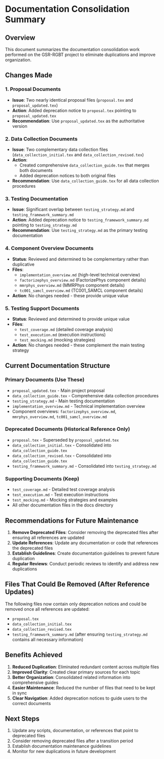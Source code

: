 # Documentation Consolidation Summary

## Overview

This document summarizes the documentation consolidation work performed on the GSR-RGBT project to eliminate duplications and improve organization.

## Changes Made

### 1. Proposal Documents
- **Issue**: Two nearly identical proposal files (`proposal.tex` and `proposal_updated.tex`)
- **Action**: Added deprecation notice to `proposal.tex` pointing to `proposal_updated.tex`
- **Recommendation**: Use `proposal_updated.tex` as the authoritative version

### 2. Data Collection Documents
- **Issue**: Two complementary data collection files (`data_collection_initial.tex` and `data_collection_revised.tex`)
- **Action**: 
  - Created comprehensive `data_collection_guide.tex` that merges both documents
  - Added deprecation notices to both original files
- **Recommendation**: Use `data_collection_guide.tex` for all data collection procedures

### 3. Testing Documentation
- **Issue**: Significant overlap between `testing_strategy.md` and `testing_framework_summary.md`
- **Action**: Added deprecation notice to `testing_framework_summary.md` pointing to `testing_strategy.md`
- **Recommendation**: Use `testing_strategy.md` as the primary testing documentation

### 4. Component Overview Documents
- **Status**: Reviewed and determined to be complementary rather than duplicative
- **Files**: 
  - `implementation_overview.md` (high-level technical overview)
  - `factorizephys_overview.md` (FactorizePhys component details)
  - `mmrphys_overview.md` (MMRPhys component details)
  - `tc001_samcl_overview.md` (TC001_SAMCL component details)
- **Action**: No changes needed - these provide unique value

### 5. Testing Support Documents
- **Status**: Reviewed and determined to provide unique value
- **Files**:
  - `test_coverage.md` (detailed coverage analysis)
  - `test_execution.md` (execution instructions)
  - `test_mocking.md` (mocking strategies)
- **Action**: No changes needed - these complement the main testing strategy

## Current Documentation Structure

### Primary Documents (Use These)
- `proposal_updated.tex` - Main project proposal
- `data_collection_guide.tex` - Comprehensive data collection procedures
- `testing_strategy.md` - Main testing documentation
- `implementation_overview.md` - Technical implementation overview
- Component overviews: `factorizephys_overview.md`, `mmrphys_overview.md`, `tc001_samcl_overview.md`

### Deprecated Documents (Historical Reference Only)
- `proposal.tex` - Superseded by `proposal_updated.tex`
- `data_collection_initial.tex` - Consolidated into `data_collection_guide.tex`
- `data_collection_revised.tex` - Consolidated into `data_collection_guide.tex`
- `testing_framework_summary.md` - Consolidated into `testing_strategy.md`

### Supporting Documents (Keep)
- `test_coverage.md` - Detailed test coverage analysis
- `test_execution.md` - Test execution instructions
- `test_mocking.md` - Mocking strategies and examples
- All other documentation files in the docs directory

## Recommendations for Future Maintenance

1. **Remove Deprecated Files**: Consider removing the deprecated files after ensuring all references are updated
2. **Update References**: Update any documentation or code that references the deprecated files
3. **Establish Guidelines**: Create documentation guidelines to prevent future duplication
4. **Regular Reviews**: Conduct periodic reviews to identify and address new duplications

## Files That Could Be Removed (After Reference Updates)

The following files now contain only deprecation notices and could be removed once all references are updated:
- `proposal.tex`
- `data_collection_initial.tex`
- `data_collection_revised.tex`
- `testing_framework_summary.md` (after ensuring `testing_strategy.md` contains all necessary information)

## Benefits Achieved

1. **Reduced Duplication**: Eliminated redundant content across multiple files
2. **Improved Clarity**: Created clear primary sources for each topic
3. **Better Organization**: Consolidated related information into comprehensive guides
4. **Easier Maintenance**: Reduced the number of files that need to be kept in sync
5. **Clear Navigation**: Added deprecation notices to guide users to the correct documents

## Next Steps

1. Update any scripts, documentation, or references that point to deprecated files
2. Consider removing deprecated files after a transition period
3. Establish documentation maintenance guidelines
4. Monitor for new duplications in future development